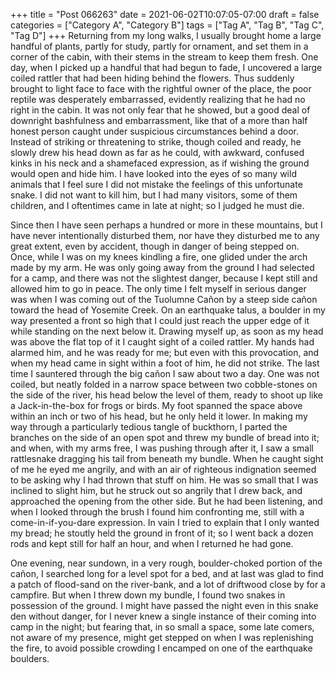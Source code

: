 +++
title = "Post 066263"
date = 2021-06-02T10:07:05-07:00
draft = false
categories = ["Category A", "Category B"]
tags = ["Tag A", "Tag B", "Tag C", "Tag D"]
+++
Returning from my long walks, I usually brought home a large handful of plants, partly for study, partly for ornament, and set them in a corner of the cabin, with their stems in the stream to keep them fresh. One day, when I picked up a handful that had begun to fade, I uncovered a large coiled rattler that had been hiding behind the flowers. Thus suddenly brought to light face to face with the rightful owner of the place, the poor reptile was desperately embarrassed, evidently realizing that he had no right in the cabin. It was not only fear that he showed, but a good deal of downright bashfulness and embarrassment, like that of a more than half honest person caught under suspicious circumstances behind a door. Instead of striking or threatening to strike, though coiled and ready, he slowly drew his head down as far as he could, with awkward, confused kinks in his neck and a shamefaced expression, as if wishing the ground would open and hide him. I have looked into the eyes of so many wild animals that I feel sure I did not mistake the feelings of this unfortunate snake. I did not want to kill him, but I had many visitors, some of them children, and I oftentimes came in late at night; so I judged he must die.

Since then I have seen perhaps a hundred or more in these mountains, but I have never intentionally disturbed them, nor have they disturbed me to any great extent, even by accident, though in danger of being stepped on. Once, while I was on my knees kindling a fire, one glided under the arch made by my arm. He was only going away from the ground I had selected for a camp, and there was not the slightest danger, because I kept still and allowed him to go in peace. The only time I felt myself in serious danger was when I was coming out of the Tuolumne Cañon by a steep side cañon toward the head of Yosemite Creek. On an earthquake talus, a boulder in my way presented a front so high that I could just reach the upper edge of it while standing on the next below it. Drawing myself up, as soon as my head was above the flat top of it I caught sight of a coiled rattler. My hands had alarmed him, and he was ready for me; but even with this provocation, and when my head came in sight within a foot of him, he did not strike. The last time I sauntered through the big cañon I saw about two a day. One was not coiled, but neatly folded in a narrow space between two cobble-stones on the side of the river, his head below the level of them, ready to shoot up like a Jack-in-the-box for frogs or birds. My foot spanned the space above within an inch or two of his head, but he only held it lower. In making my way through a particularly tedious tangle of buckthorn, I parted the branches on the side of an open spot and threw my bundle of bread into it; and when, with my arms free, I was pushing through after it, I saw a small rattlesnake dragging his tail from beneath my bundle. When he caught sight of me he eyed me angrily, and with an air of righteous indignation seemed to be asking why I had thrown that stuff on him. He was so small that I was inclined to slight him, but he struck out so angrily that I drew back, and approached the opening from the other side. But he had been listening, and when I looked through the brush I found him confronting me, still with a come-in-if-you-dare expression. In vain I tried to explain that I only wanted my bread; he stoutly held the ground in front of it; so I went back a dozen rods and kept still for half an hour, and when I returned he had gone.

One evening, near sundown, in a very rough, boulder-choked portion of the cañon, I searched long for a level spot for a bed, and at last was glad to find a patch of flood-sand on the river-bank, and a lot of driftwood close by for a campfire. But when I threw down my bundle, I found two snakes in possession of the ground. I might have passed the night even in this snake den without danger, for I never knew a single instance of their coming into camp in the night; but fearing that, in so small a space, some late comers, not aware of my presence, might get stepped on when I was replenishing the fire, to avoid possible crowding I encamped on one of the earthquake boulders.
